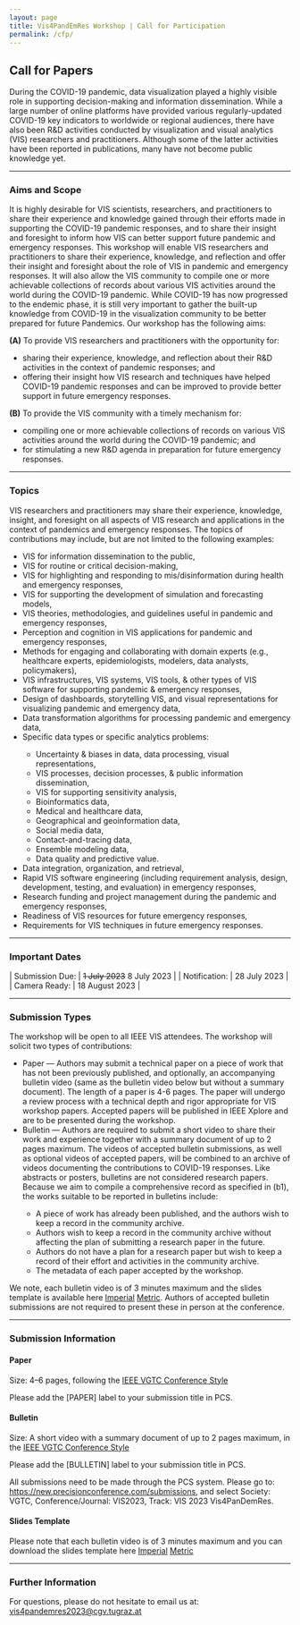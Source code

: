 ```yaml
---
layout: page
title: Vis4PandEmRes Workshop | Call for Participation
permalink: /cfp/
---
```

<h2>Call for Papers</h2>

<p>During the COVID-19 pandemic, data visualization played a highly visible role in supporting  decision-making and information dissemination. While a large number of online platforms have provided various regularly-updated COVID-19 key indicators to worldwide or regional audiences, there have also been R&D activities conducted by visualization and visual analytics (VIS) researchers and practitioners. Although some of the latter activities have been reported in publications, many have not become public knowledge yet.</p>

<hr>

<h3>Aims and Scope</h3>

<p>It is highly desirable for VIS scientists, researchers, and practitioners to share their experience and knowledge gained through their efforts made in supporting the COVID-19 pandemic responses, and to share their insight and foresight to inform how VIS can better support future pandemic and emergency responses. This workshop will enable VIS researchers and practitioners to share their experience, knowledge, and reflection and offer their insight and foresight about the role of VIS in pandemic and emergency responses. It will also allow the VIS community to compile one or more achievable collections of records about various VIS activities around the world during the COVID-19 pandemic. While COVID-19 has now progressed to the endemic phase, it is still very important to gather the built-up knowledge from COVID-19 in the visualization community to be better prepared for future Pandemics. Our workshop has the following aims:</p>

<p><strong>(A)</strong> To provide VIS researchers and practitioners with the opportunity for:</p>
<ul>
	<li>sharing their experience, knowledge, and reflection about their R&D activities in the context of pandemic responses; and</li>
	<li>offering their insight how VIS research and techniques have helped COVID-19 pandemic responses and can be improved to provide better support in future emergency responses.</li>
</ul>

<p><strong>(B)</strong> To provide the VIS community with a timely mechanism for:</p>
<ul>
	<li>compiling one or more achievable collections of records on various VIS activities around the world during the COVID-19 pandemic; and</li>
	<li>for stimulating a new R&D agenda in preparation for future emergency responses.</li>
</ul>

<hr>

<h3>Topics</h3>

<p>VIS researchers and practitioners may share their experience, knowledge, insight, and foresight on all aspects of VIS research and applications in the context of pandemics and emergency responses. The topics of contributions may include, but are not limited to the following examples:</p>
<ul>
	<li>VIS for information dissemination to the public,</li>
	<li>VIS for routine or critical decision-making,</li>
	<li>VIS for highlighting and responding to mis/disinformation during health and emergency responses,</li>
	<li>VIS for supporting the development of simulation and forecasting models,</li>
	<li>VIS theories, methodologies, and guidelines useful in pandemic and emergency responses,</li>
	<li>Perception and cognition in VIS applications for pandemic and emergency responses,</li>
	<li>Methods for engaging and collaborating with domain experts (e.g., healthcare experts, epidemiologists, modelers, data analysts, policymakers),</li>
	<li>VIS infrastructures, VIS systems, VIS tools, & other types of VIS software for supporting pandemic & emergency responses,</li>
	<li>Design of dashboards, storytelling VIS, and visual representations for visualizing pandemic and emergency data,</li>
	<li>Data transformation algorithms for processing pandemic and emergency data,</li>
	<li>Specific data types or specific analytics problems:</li>
	<ul>
		<li>Uncertainty & biases in data, data processing, visual representations,</li>
		<li>VIS processes, decision processes, & public information dissemination,</li>
		<li>VIS for supporting sensitivity analysis,</li>
		<li>Bioinformatics data,</li>
		<li>Medical and healthcare data,</li>
		<li>Geographical and geoinformation data,</li>
		<li>Social media data,</li>
		<li>Contact-and-tracing data,</li>
		<li>Ensemble modeling data,</li>
		<li>Data quality and predictive value.</li>
	</ul>
	<li>Data integration, organization, and retrieval,</li>
	<li>Rapid VIS software engineering (including requirement analysis, design, development, testing, and evaluation) in emergency responses,</li>
	<li>Research funding and project management during the pandemic and emergency responses,</li>
	<li>Readiness of VIS resources for future emergency responses,</li>
	<li>Requirements for VIS techniques in future emergency responses.</li>
</ul>

<hr>

<h3>Important Dates</h3>

|  Submission Due:  |  <del>1 July 2023</del> 8 July 2023  |
|  Notification:  |  28 July 2023  |
|  Camera Ready:  |  18 August 2023 |

<hr>

<h3>Submission Types</h3>

<p>The workshop will be open to all IEEE VIS attendees. The workshop will solicit two types of contributions:</p>
<ul>
	<li>Paper — Authors may submit a technical paper on a piece of work that has not been previously published, and optionally, an accompanying bulletin video (same as the bulletin video below but without a summary document). The length of a paper is 4-6 pages. The paper will undergo a review process with a technical depth and rigor appropriate for VIS workshop papers. Accepted papers will be published in IEEE Xplore and are to be presented during the workshop.</li>
	<li>Bulletin — Authors are required to submit a short video to share their work and experience together with a summary document of up to 2 pages maximum. The videos of accepted bulletin submissions, as well as optional videos of accepted papers, will be combined to an archive of videos documenting the contributions to COVID-19 responses. Like abstracts or posters, bulletins are not considered research papers. Because we aim to compile a comprehensive record as specified in (b1), the works suitable to be reported in bulletins include:</li>
	<ul>
		<li>A piece of work has already been published, and the authors wish to keep a record in the community archive.</li>
		<li>Authors wish to keep a record in the community archive without affecting the plan of submitting a research paper in the future.</li>
		<li>Authors do not have a plan for a research paper but wish to keep a record of their effort and activities in the community archive.</li>
		<li>The metadata of each paper accepted by the workshop.</li>
	</ul>
</ul>

<p>We note, each bulletin video is of 3 minutes maximum and the slides template is available here <a href="{{site.baseurl}}/files/Vis4PandEmRes2023_Slide_Template_16x9-IMPERIAL.pptx">Imperial</a> <a href="{{site.baseurl}}/files/Vis4PandEmRes2023_Slide_Template_16x9-METRIC.pptx">Metric</a>. Authors of accepted bulletin submissions are not required to present these in person at the conference.</p>

<hr>

<h3>Submission Information</h3>

<h4>Paper</h4>

<p>Size: 4–6 pages, following the <a href="https://tc.computer.org/vgtc/publications/conference/">IEEE VGTC Conference Style</a></p>

<p>Please add the [PAPER] label to your submission title in PCS.</p>

<h4>Bulletin</h4>

<p>Size: A short video with a summary document of up to 2 pages maximum, in the <a href="https://tc.computer.org/vgtc/publications/conference/">IEEE VGTC Conference Style</a></p>

<p>Please add the [BULLETIN] label to your submission title in PCS.</p>

<p>All submissions need to be made through the PCS system. Please go to: <a href="https://new.precisionconference.com/submissions">https://new.precisionconference.com/submissions</a>, and select Society: VGTC, Conference/Journal: VIS2023, Track: VIS 2023 Vis4PanDemRes.</p>

<h4>Slides Template</h4>

<p>Please note that each bulletin video is of 3 minutes maximum and you can download the slides template here <a href="{{site.baseurl}}/files/Vis4PandEmRes2023_Slide_Template_16x9-IMPERIAL.pptx">Imperial</a> <a href="{{site.baseurl}}/files/Vis4PandEmRes2023_Slide_Template_16x9-METRIC.pptx">Metric</a>

<hr>

<h3>Further Information</h3>

<p>For questions, please do not hesitate to email us at: <a href="mailto:vis4pandemres2023@cgv.tugraz.at">vis4pandemres2023@cgv.tugraz.at</a></p>
